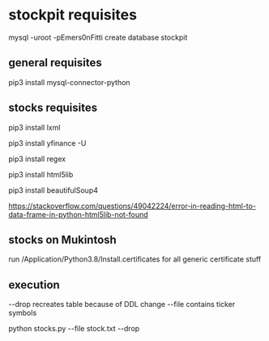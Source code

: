# stockpit requisites

mysql -uroot -pEmers0nFitti
create database stockpit

## general requisites
pip3 install mysql-connector-python

## stocks requisites
pip3 install lxml

pip3 install yfinance -U

pip3 install regex

pip3 install html5lib

pip3 install beautifulSoup4



https://stackoverflow.com/questions/49042224/error-in-reading-html-to-data-frame-in-python-html5lib-not-found
## stocks on Mukintosh
run /Application/Python3.8/Install.certificates for all generic certificate stuff


## execution
--drop recreates table because of DDL change
--file contains ticker symbols

python stocks.py --file stock.txt --drop

